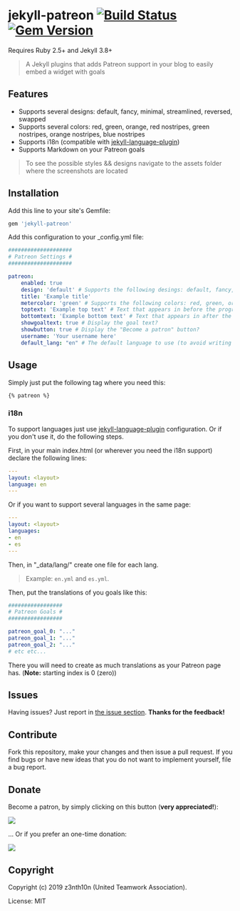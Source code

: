 # jekyll-patreon [![Build Status](https://travis-ci.org/uta-org/jekyll-patreon.svg?branch=master)](https://travis-ci.org/uta-org/jekyll-patreon) [![Gem Version](https://badge.fury.io/rb/jekyll-patreon.svg)](http://badge.fury.io/rb/jekyll-patreon)

Requires Ruby 2.5+ and Jekyll 3.8+

> A Jekyll plugins that adds Patreon support in your blog to easily embed a widget with goals

## Features 

* Supports several designs: default, fancy, minimal, streamlined, reversed, swapped
* Supports several colors: red, green, orange, red nostripes, green nostripes, orange nostripes, blue nostripes
* Supports i18n (compatible with [jekyll-language-plugin](https://github.com/vwochnik/jekyll-language-plugin))
* Supports Markdown on your Patreon goals

> To see the possible styles && designs navigate to the assets folder where the screenshots are located

## Installation

Add this line to your site's Gemfile:

```ruby
gem 'jekyll-patreon'
```

Add this configuration to your _config.yml file:

```yaml
####################
# Patreon Settings #
####################

patreon:
    enabled: true
    design: 'default' # Supports the following desings: default, fancy, minimal, streamlined, reversed, swapped
    title: 'Example title'
    metercolor: 'green' # Supports the following colors: red, green, orange, red nostripes, green nostripes, orange nostripes, blue nostripes
    toptext: 'Example top text' # Text that appears in before the progress bar (optional)
    bottomtext: 'Example bottom text' # Text that appears in after the progress bar (optional)
    showgoaltext: true # Display the goal text?
    showbutton: true # Display the "Become a patron" button?
    username: 'Your username here'
    default_lang: "en" # The default language to use (to avoid writing twice the same text from Patreon)
```

## Usage

Simply just put the following tag where you need this:

`{% patreon %}`

### i18n

To support languages just use [jekyll-language-plugin](https://github.com/vwochnik/jekyll-language-plugin) configuration. Or if you don't use it, do the following steps.

First, in your main index.html (or wherever you need the i18n support) declare the following lines:

```yaml
---
layout: <layout>
language: en
---
```

Or if you want to support several languages in the same page:

```yaml
---
layout: <layout>
languages:
- en
- es
---
```

Then, in "_data/lang/" create one file for each lang.

> Example: `en.yml` and `es.yml`. 

Then, put the translations of you goals like this:

```yaml
#################
# Patreon Goals #
#################

patreon_goal_0: "..."
patreon_goal_1: "..."
patreon_goal_2: "..."
# etc etc...
```

There you will need to create as much translations as your Patreon page has. (**Note:** starting index is 0 (zero))

## Issues

Having issues? Just report in [the issue section](https://github.com/uta-org/jekyll-patreon/issues). **Thanks for the feedback!**

## Contribute

Fork this repository, make your changes and then issue a pull request. If you find bugs or have new ideas that you do not want to implement yourself, file a bug report.

## Donate

Become a patron, by simply clicking on this button (**very appreciated!**):

[![](https://c5.patreon.com/external/logo/become_a_patron_button.png)](https://www.patreon.com/z3nth10n)

... Or if you prefer an one-time donation:

[![](https://www.paypalobjects.com/en_US/i/btn/btn_donateCC_LG.gif)](https://paypal.me/z3nth10n)

## Copyright

Copyright (c) 2019 z3nth10n (United Teamwork Association).

License: MIT